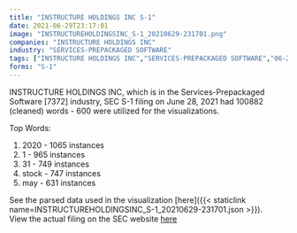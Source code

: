 ```yaml
---
title: "INSTRUCTURE HOLDINGS INC S-1"
date: 2021-06-29T23:17:01
image: "INSTRUCTUREHOLDINGSINC_S-1_20210629-231701.png"
companies: "INSTRUCTURE HOLDINGS INC"
industry: "SERVICES-PREPACKAGED SOFTWARE"
tags: ["INSTRUCTURE HOLDINGS INC","SERVICES-PREPACKAGED SOFTWARE","06-28-2021","S-1"]
forms: "S-1"
---
```

INSTRUCTURE HOLDINGS INC, which is in the Services-Prepackaged Software [7372] industry, SEC S-1 filing on June 28, 2021 had 100882 (cleaned) words - 600 were utilized for the visualizations.

Top Words:
1. 2020 - 1065 instances
2. 1 - 965 instances
3. 31 - 749 instances
4. stock - 747 instances
5. may - 631 instances


See the parsed data used in the visualization [here]({{< staticlink name=INSTRUCTUREHOLDINGSINC_S-1_20210629-231701.json >}}).  
View the actual filing on the SEC website [here](https://www.sec.gov/Archives/edgar/data/1841804/0001193125-21-201923.txt)